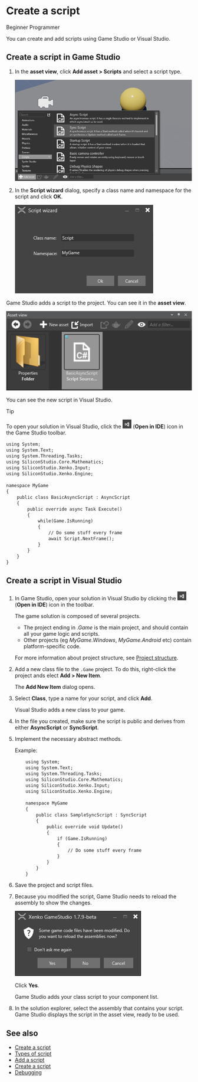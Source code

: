 # Create a script

<span class="label label-doc-level">Beginner</span>
<span class="label label-doc-audience">Programmer</span>

You can create and add scripts using Game Studio or Visual Studio.

## Create a script in Game Studio

1. In the **asset view**, click **Add asset > Scripts** and select a script type.

	![Select script type window](media/create-a-script-script-asset-selection.png)

2. In the **Script wizard** dialog, specify a class name and namespace for the script and click **OK**.

	![Script wizard](media/script-wizard.png)

Game Studio adds a script to the project. You can see it in the **asset view**.

![New script on Asset view tab](media/create-a-script-new-script-asset-view.png)
  
You can see the new script in Visual Studio.

> [!Tip]
> To open your solution in Visual Studio, click the ![Open in IDE](media/create-a-script-ide-icon.png) (**Open in IDE**) icon in the Game Studio toolbar.

```
using System;
using System.Text;
using System.Threading.Tasks;
using SiliconStudio.Core.Mathematics;
using SiliconStudio.Xenko.Input;
using SiliconStudio.Xenko.Engine;

namespace MyGame
{
	public class BasicAsyncScript : AsyncScript
	{	
		public override async Task Execute()
		{
			while(Game.IsRunning)
			{
				// Do some stuff every frame
				await Script.NextFrame();
			}
		}
	}
}
```

## Create a script in Visual Studio

1. In Game Studio, open your solution in Visual Studio by clicking the ![Open in IDE](media/create-a-script-ide-icon.png) (**Open in IDE**) icon in the toolbar.

	The game solution is composed of several projects. 
	
	* The project ending in *.Game* is the main project, and should contain all your game logic and scripts. 
	* Other projects (eg *MyGame.Windows*, *MyGame.Android* etc) contain platform-specific code.

	For more information about project structure, see [Project structure](../get-started/project-structure.md).

2. Add a new class file to the `.Game` project. To do this, right-click the project ands elect **Add > New Item**.

	The **Add New Item** dialog opens.

3. Select **Class**, type a name for your script, and click **Add**.

   Visual Studio adds a new class to your game.

4. In the file you created, make sure the script is public and derives from either **AsyncScript** or **SyncScript**.

5. Implement the necessary abstract methods.

	Example:

	```
		using System;
		using System.Text;
		using System.Threading.Tasks;
		using SiliconStudio.Core.Mathematics;
		using SiliconStudio.Xenko.Input;
		using SiliconStudio.Xenko.Engine;
		
		namespace MyGame
		{
			public class SampleSyncScript : SyncScript
			{			
				public override void Update()
				{
					if (Game.IsRunning)
					{
						// Do some stuff every frame
					}
				}
			}
		}
	```

6. Save the project and script files.

7. Because you modified the script, Game Studio needs to reload the assembly to show the changes.
   
	![Confirmation message](media/create-a-script-confirmation-message.png)

	Click **Yes**.

   Game Studio adds your class script to your component list.

8. In the solution explorer, select the assembly that contains your script.
   Game Studio displays the script in the asset view, ready to be used.

## See also

* [Create a script](create-a-script.md)
* [Types of script](types-of-script.md)
* [Add a script](add-a-script.md)
* [Create a script](create-a-script.md)
* [Debugging](debugging.md)